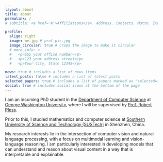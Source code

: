 ```yaml
---
layout: about
title: about
permalink: /
# subtitle: <a href='#'>Affiliations</a>. Address. Contacts. Motto. Etc.

profile:
  align: right
  image: me.jpg # prof_pic.jpg
  image_circular: true # crops the image to make it circular
  # more_info: >
  #   <p>555 your office number</p>
  #   <p>123 your address street</p>
  #   <p>Your City, State 12345</p>

news: true # includes a list of news items
latest_posts: false # includes a list of latest posts
selected_papers: true # includes a list of papers marked as "selected={true}"
social: true # includes social icons at the bottom of the page
---
```


<!-- Incoming PhD Student at the George Washington University -->

I am an incoming PhD student in the [Department of Computer Science](https://cs.engineering.gwu.edu/) at [George Washington University](https://www.gwu.edu/), where I will be supervised by [Prof. Robert Pless](https://www2.seas.gwu.edu/~pless/).

Prior to this, I studied mathematics and computer science at [Southern University of Science and Technology (SUSTech)](https://www.sustech.edu.cn/en/) in Shenzhen, China.

My research interests lie in the intersection of computer vision and natural language processing, with a focus on multimodal learning and vision-language reasoning. I am particularly interested in developing models that can understand and reason about visual content in a way that is interpretable and explainable.

<!-- Aside from research, I read SciFi, adventure, and detective stories. Some of my favorites include [JoJo’s Bizarre Adventure Part 7: Steel Ball Run](https://en.wikipedia.org/wiki/Steel_Ball_Run), [The Three-Body Problem](https://en.wikipedia.org/wiki/The_Three-Body_Problem_(novel)), [The Tokyo Zodiac Murders](https://en.wikipedia.org/wiki/The_Tokyo_Zodiac_Murders). I am also into competitive games and am fortunate to rank in the top 1% on [Kaggle](https://www.kaggle.com/nightsh4de), [Leetcode](https://leetcode.com/u/Night_Shade/), and [Dota 2](https://www.opendota.com/players/108382134).  -->

<!-- Write your biography here. Tell the world about yourself. Link to your favorite [subreddit](http://reddit.com). You can put a picture in, too. The code is already in, just name your picture `prof_pic.jpg` and put it in the `img/` folder.

Put your address / P.O. box / other info right below your picture. You can also disable any of these elements by editing `profile` property of the YAML header of your `_pages/about.md`. Edit `_bibliography/papers.bib` and Jekyll will render your [publications page](/al-folio/publications/) automatically.

Link to your social media connections, too. This theme is set up to use [Font Awesome icons](https://fontawesome.com/) and [Academicons](https://jpswalsh.github.io/academicons/), like the ones below. Add your Facebook, Twitter, LinkedIn, Google Scholar, or just disable all of them. -->
